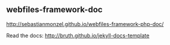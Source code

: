 
## webfiles-framework-doc

http://sebastianmonzel.github.io/webfiles-framework-php-doc/

Read the docs: http://bruth.github.io/jekyll-docs-template
